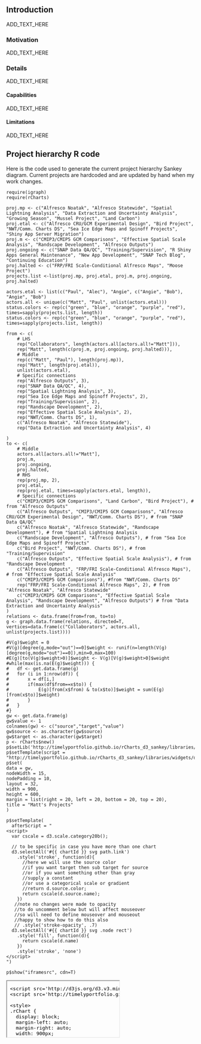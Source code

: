 Introduction
------------

ADD\_TEXT\_HERE

### Motivation

ADD\_TEXT\_HERE

### Details

ADD\_TEXT\_HERE

#### Capabilities

ADD\_TEXT\_HERE

#### Limitations

ADD\_TEXT\_HERE

Project hierarchy R code
------------------------

Here is the code used to generate the current project hierarchy Sankey
diagram. Current projects are hardcoded and are updated by hand when my
work changes.

    require(igraph)
    require(rCharts)

    proj.mp <- c("Alfresco Noatak", "Alfresco Statewide", "Spatial Lightning Analysis", "Data Extraction and Uncertainty Analysis", "Growing Season", "Mussel Project", "Land Carbon")
    proj.etal <- c("Alfresco CRU/GCM Experimental Design", "Bird Project", "NWT/Comm. Charts DS", "Sea Ice Edge Maps and Spinoff Projects", "Shiny App Server Migration")
    proj.m <- c("CMIP3/CMIP5 GCM Comparisons", "Effective Spatial Scale Analysis", "Randscape Development", "Alfresco Outputs")
    proj.ongoing <- c("SNAP Data QA/QC", "Training/Supervision", "R Shiny Apps General Maintenance", "New App Development", "SNAP Tech Blog", "Continuing Education")
    proj.halted <- c("FRP/FRI Scale-Conditional Alfresco Maps", "Moose Project")
    projects.list <-list(proj.mp, proj.etal, proj.m, proj.ongoing, proj.halted)

    actors.etal <- list(c("Paul", "Alec"), "Angie", c("Angie", "Bob"), "Angie", "Bob")
    actors.all <- unique(c("Matt", "Paul", unlist(actors.etal)))
    status.colors <- rep(c("green", "blue", "orange", "purple", "red"), times=sapply(projects.list, length))
    status.colors <- rep(c("green", "blue", "orange", "purple", "red"), times=sapply(projects.list, length))

    from <- c(
        # LHS
        rep("Collaborators", length(actors.all[actors.all!="Matt"])),
        rep("Matt", length(c(proj.m, proj.ongoing, proj.halted))),
        # Middle
        rep(c("Matt", "Paul"), length(proj.mp)),
        rep("Matt", length(proj.etal)),
        unlist(actors.etal),
        # Specific connections
        rep("Alfresco Outputs", 3),
        rep("SNAP Data QA/QC", 4),
        rep("Spatial Lightning Analysis", 3),
        rep("Sea Ice Edge Maps and Spinoff Projects", 2),
        rep("Training/Supervision", 2),
        rep("Randscape Development", 2),
        rep("Effective Spatial Scale Analysis", 2),
        rep("NWT/Comm. Charts DS", 1),
        c("Alfresco Noatak", "Alfresco Statewide"),
        rep("Data Extraction and Uncertainty Analysis", 4)
        
    )
    to <- c(
        # Middle
        actors.all[actors.all!="Matt"],
        proj.m,
        proj.ongoing,
        proj.halted,
        # RHS
        rep(proj.mp, 2),
        proj.etal,
        rep(proj.etal, times=sapply(actors.etal, length)),
        # Specific connections
        c("CMIP3/CMIP5 GCM Comparisons", "Land Carbon", "Bird Project"), # from "Alfresco Outputs"
        c("Alfresco Outputs", "CMIP3/CMIP5 GCM Comparisons", "Alfresco CRU/GCM Experimental Design", "NWT/Comm. Charts DS"), # from "SNAP Data QA/QC"
        c("Alfresco Noatak", "Alfresco Statewide", "Randscape Development"), # from "Spatial Lightning Analysis
        c("Randscape Development", "Alfresco Outputs"), # from "Sea Ice Edge Maps and Spinoff Projects"
        c("Bird Project", "NWT/Comm. Charts DS"), # from "Training/Supervision"
        c("Alfresco Outputs", "Effective Spatial Scale Analysis"), # from "Randscape Development
        c("Alfresco Outputs", "FRP/FRI Scale-Conditional Alfresco Maps"), # from "Effective Spatial Scale Analysis"
        c("CMIP3/CMIP5 GCM Comparisons"), #from "NWT/Comm. Charts DS"
        rep("FRP/FRI Scale-Conditional Alfresco Maps", 2), # from "Alfresco Noatak", "Alfresco Statewide"
        c("CMIP3/CMIP5 GCM Comparisons", "Effective Spatial Scale Analysis", "Randscape Development", "Alfresco Outputs") # from "Data Extraction and Uncertainty Analysis"
    )
    relations <- data.frame(from=from, to=to)
    g <- graph.data.frame(relations, directed=T, vertices=data.frame(c("Collaborators", actors.all, unlist(projects.list))))

    #V(g)$weight = 0
    #V(g)[degree(g,mode="out")==0]$weight <- runif(n=length(V(g)[degree(g,mode="out")==0]),min=0,max=100)
    #E(g)[to(V(g)$weight>0)]$weight <- V(g)[V(g)$weight>0]$weight
    #while(max(is.na(E(g)$weight))) {
    #   df <- get.data.frame(g)
    #   for (i in 1:nrow(df)) {
    #       x = df[i,]
    #       if(max(df$from==x$to)) {
    #           E(g)[from(x$from) & to(x$to)]$weight = sum(E(g)[from(x$to)]$weight)
    #       }
    #   }
    #}
    gw <- get.data.frame(g)
    gw$value <- 1
    colnames(gw) <- c("source","target","value")
    gw$source <- as.character(gw$source)
    gw$target <- as.character(gw$target)
    p <- rCharts$new()
    p$setLib('http://timelyportfolio.github.io/rCharts_d3_sankey/libraries/widgets/d3_sankey')
    p$setTemplate(script = "http://timelyportfolio.github.io/rCharts_d3_sankey/libraries/widgets/d3_sankey/layouts/chart.html")
    p$set(
    data = gw,
    nodeWidth = 15,
    nodePadding = 10,
    layout = 32,
    width = 900,
    height = 600,
    margin = list(right = 20, left = 20, bottom = 20, top = 20),
    title = "Matt's Projects"
    )

    p$setTemplate(
      afterScript = "
    <script>
      var cscale = d3.scale.category20b();

      // to be specific in case you have more than one chart
      d3.selectAll('#{{ chartId }} svg path.link')
        .style('stroke', function(d){
          //here we will use the source color
          //if you want target then sub target for source
          //or if you want something other than gray
          //supply a constant
          //or use a categorical scale or gradient
          //return d.source.color;
          return cscale(d.source.name);
        })
       //note no changes were made to opacity
       //to do uncomment below but will affect mouseover
       //so will need to define mouseover and mouseout
       //happy to show how to do this also
       // .style('stroke-opacity', .7)
      d3.selectAll('#{{ chartId }} svg .node rect')
        .style('fill', function(d){
          return cscale(d.name)
        })
        .style('stroke', 'none')
    </script>
    ")

    p$show("iframesrc", cdn=T)

<iframe srcdoc=" &lt;!doctype HTML&gt;
&lt;meta charset = 'utf-8'&gt;
&lt;html&gt;
  &lt;head&gt;
    &lt;link rel='stylesheet' href='http://timelyportfolio.github.io/rCharts_d3_sankey/css/sankey.css'&gt;
    
    &lt;script src='http://d3js.org/d3.v3.min.js' type='text/javascript'&gt;&lt;/script&gt;
    &lt;script src='http://timelyportfolio.github.io/rCharts_d3_sankey/js/sankey.js' type='text/javascript'&gt;&lt;/script&gt;
    
    &lt;style&gt;
    .rChart {
      display: block;
      margin-left: auto; 
      margin-right: auto;
      width: 900px;
      height: 600px;
    }  
    &lt;/style&gt;
    
  &lt;/head&gt;
  &lt;body &gt;
    
    &lt;div id = 'chart16201cf26d06' class = 'rChart d3_sankey'&gt;&lt;/div&gt;    
    ï»¿&lt;!--Attribution:
Mike Bostock https://github.com/d3/d3-plugins/tree/master/sankey
Mike Bostock http://bost.ocks.org/mike/sankey/
--&gt;

&lt;script&gt;
(function(){
var params = {
 &quot;dom&quot;: &quot;chart16201cf26d06&quot;,
&quot;width&quot;:    900,
&quot;height&quot;:    600,
&quot;data&quot;: {
 &quot;source&quot;: [ &quot;Collaborators&quot;, &quot;Collaborators&quot;, &quot;Collaborators&quot;, &quot;Collaborators&quot;, &quot;Matt&quot;, &quot;Matt&quot;, &quot;Matt&quot;, &quot;Matt&quot;, &quot;Matt&quot;, &quot;Matt&quot;, &quot;Matt&quot;, &quot;Matt&quot;, &quot;Matt&quot;, &quot;Matt&quot;, &quot;Matt&quot;, &quot;Matt&quot;, &quot;Matt&quot;, &quot;Paul&quot;, &quot;Matt&quot;, &quot;Paul&quot;, &quot;Matt&quot;, &quot;Paul&quot;, &quot;Matt&quot;, &quot;Paul&quot;, &quot;Matt&quot;, &quot;Paul&quot;, &quot;Matt&quot;, &quot;Paul&quot;, &quot;Matt&quot;, &quot;Paul&quot;, &quot;Matt&quot;, &quot;Matt&quot;, &quot;Matt&quot;, &quot;Matt&quot;, &quot;Matt&quot;, &quot;Paul&quot;, &quot;Alec&quot;, &quot;Angie&quot;, &quot;Angie&quot;, &quot;Bob&quot;, &quot;Angie&quot;, &quot;Bob&quot;, &quot;Alfresco Outputs&quot;, &quot;Alfresco Outputs&quot;, &quot;Alfresco Outputs&quot;, &quot;SNAP Data QA/QC&quot;, &quot;SNAP Data QA/QC&quot;, &quot;SNAP Data QA/QC&quot;, &quot;SNAP Data QA/QC&quot;, &quot;Spatial Lightning Analysis&quot;, &quot;Spatial Lightning Analysis&quot;, &quot;Spatial Lightning Analysis&quot;, &quot;Sea Ice Edge Maps and Spinoff Projects&quot;, &quot;Sea Ice Edge Maps and Spinoff Projects&quot;, &quot;Training/Supervision&quot;, &quot;Training/Supervision&quot;, &quot;Randscape Development&quot;, &quot;Randscape Development&quot;, &quot;Effective Spatial Scale Analysis&quot;, &quot;Effective Spatial Scale Analysis&quot;, &quot;NWT/Comm. Charts DS&quot;, &quot;Alfresco Noatak&quot;, &quot;Alfresco Statewide&quot;, &quot;Data Extraction and Uncertainty Analysis&quot;, &quot;Data Extraction and Uncertainty Analysis&quot;, &quot;Data Extraction and Uncertainty Analysis&quot;, &quot;Data Extraction and Uncertainty Analysis&quot; ],
&quot;target&quot;: [ &quot;Paul&quot;, &quot;Alec&quot;, &quot;Angie&quot;, &quot;Bob&quot;, &quot;CMIP3/CMIP5 GCM Comparisons&quot;, &quot;Effective Spatial Scale Analysis&quot;, &quot;Randscape Development&quot;, &quot;Alfresco Outputs&quot;, &quot;SNAP Data QA/QC&quot;, &quot;Training/Supervision&quot;, &quot;R Shiny Apps General Maintenance&quot;, &quot;New App Development&quot;, &quot;SNAP Tech Blog&quot;, &quot;Continuing Education&quot;, &quot;FRP/FRI Scale-Conditional Alfresco Maps&quot;, &quot;Moose Project&quot;, &quot;Alfresco Noatak&quot;, &quot;Alfresco Statewide&quot;, &quot;Spatial Lightning Analysis&quot;, &quot;Data Extraction and Uncertainty Analysis&quot;, &quot;Growing Season&quot;, &quot;Mussel Project&quot;, &quot;Land Carbon&quot;, &quot;Alfresco Noatak&quot;, &quot;Alfresco Statewide&quot;, &quot;Spatial Lightning Analysis&quot;, &quot;Data Extraction and Uncertainty Analysis&quot;, &quot;Growing Season&quot;, &quot;Mussel Project&quot;, &quot;Land Carbon&quot;, &quot;Alfresco CRU/GCM Experimental Design&quot;, &quot;Bird Project&quot;, &quot;NWT/Comm. Charts DS&quot;, &quot;Sea Ice Edge Maps and Spinoff Projects&quot;, &quot;Shiny App Server Migration&quot;, &quot;Alfresco CRU/GCM Experimental Design&quot;, &quot;Alfresco CRU/GCM Experimental Design&quot;, &quot;Bird Project&quot;, &quot;NWT/Comm. Charts DS&quot;, &quot;NWT/Comm. Charts DS&quot;, &quot;Sea Ice Edge Maps and Spinoff Projects&quot;, &quot;Shiny App Server Migration&quot;, &quot;CMIP3/CMIP5 GCM Comparisons&quot;, &quot;Land Carbon&quot;, &quot;Bird Project&quot;, &quot;Alfresco Outputs&quot;, &quot;CMIP3/CMIP5 GCM Comparisons&quot;, &quot;Alfresco CRU/GCM Experimental Design&quot;, &quot;NWT/Comm. Charts DS&quot;, &quot;Alfresco Noatak&quot;, &quot;Alfresco Statewide&quot;, &quot;Randscape Development&quot;, &quot;Randscape Development&quot;, &quot;Alfresco Outputs&quot;, &quot;Bird Project&quot;, &quot;NWT/Comm. Charts DS&quot;, &quot;Alfresco Outputs&quot;, &quot;Effective Spatial Scale Analysis&quot;, &quot;Alfresco Outputs&quot;, &quot;FRP/FRI Scale-Conditional Alfresco Maps&quot;, &quot;CMIP3/CMIP5 GCM Comparisons&quot;, &quot;FRP/FRI Scale-Conditional Alfresco Maps&quot;, &quot;FRP/FRI Scale-Conditional Alfresco Maps&quot;, &quot;CMIP3/CMIP5 GCM Comparisons&quot;, &quot;Effective Spatial Scale Analysis&quot;, &quot;Randscape Development&quot;, &quot;Alfresco Outputs&quot; ],
&quot;value&quot;: [      1,      1,      1,      1,      1,      1,      1,      1,      1,      1,      1,      1,      1,      1,      1,      1,      1,      1,      1,      1,      1,      1,      1,      1,      1,      1,      1,      1,      1,      1,      1,      1,      1,      1,      1,      1,      1,      1,      1,      1,      1,      1,      1,      1,      1,      1,      1,      1,      1,      1,      1,      1,      1,      1,      1,      1,      1,      1,      1,      1,      1,      1,      1,      1,      1,      1,      1 ] 
},
&quot;nodeWidth&quot;:     15,
&quot;nodePadding&quot;:     10,
&quot;layout&quot;:     32,
&quot;margin&quot;: {
 &quot;right&quot;:     20,
&quot;left&quot;:     20,
&quot;bottom&quot;:     20,
&quot;top&quot;:     20 
},
&quot;title&quot;: &quot;Matt's Projects&quot;,
&quot;id&quot;: &quot;chart16201cf26d06&quot; 
};

params.units ? units = &quot; &quot; + params.units : units = &quot;&quot;;

//hard code these now but eventually make available
var formatNumber = d3.format(&quot;0,.0f&quot;),    // zero decimal places
    format = function(d) { return formatNumber(d) + units; },
    color = d3.scale.category20();

if(params.labelFormat){
  formatNumber = d3.format(&quot;.2%&quot;);
}

var svg = d3.select('#' + params.id).append(&quot;svg&quot;)
    .attr(&quot;width&quot;, params.width)
    .attr(&quot;height&quot;, params.height);
    
var sankey = d3.sankey()
    .nodeWidth(params.nodeWidth)
    .nodePadding(params.nodePadding)
    .layout(params.layout)
    .size([params.width,params.height]);
    
var path = sankey.link();
    
var data = params.data,
    links = [],
    nodes = [];
    
//get all source and target into nodes
//will reduce to unique in the next step
//also get links in object form
data.source.forEach(function (d, i) {
    nodes.push({ &quot;name&quot;: data.source[i] });
    nodes.push({ &quot;name&quot;: data.target[i] });
    links.push({ &quot;source&quot;: data.source[i], &quot;target&quot;: data.target[i], &quot;value&quot;: +data.value[i] });
}); 

//now get nodes based on links data
//thanks Mike Bostock https://groups.google.com/d/msg/d3-js/pl297cFtIQk/Eso4q_eBu1IJ
//this handy little function returns only the distinct / unique nodes
nodes = d3.keys(d3.nest()
                .key(function (d) { return d.name; })
                .map(nodes));

//it appears d3 with force layout wants a numeric source and target
//so loop through each link replacing the text with its index from node
links.forEach(function (d, i) {
    links[i].source = nodes.indexOf(links[i].source);
    links[i].target = nodes.indexOf(links[i].target);
});

//now loop through each nodes to make nodes an array of objects rather than an array of strings
nodes.forEach(function (d, i) {
    nodes[i] = { &quot;name&quot;: d };
});

sankey
  .nodes(nodes)
  .links(links)
  .layout(params.layout);
  
var link = svg.append(&quot;g&quot;).selectAll(&quot;.link&quot;)
  .data(links)
.enter().append(&quot;path&quot;)
  .attr(&quot;class&quot;, &quot;link&quot;)
  .attr(&quot;d&quot;, path)
  .style(&quot;stroke-width&quot;, function (d) { return Math.max(1, d.dy); })
  .sort(function (a, b) { return b.dy - a.dy; });

link.append(&quot;title&quot;)
  .text(function (d) { return d.source.name + &quot; â†’ &quot; + d.target.name + &quot;\n&quot; + format(d.value); });

var node = svg.append(&quot;g&quot;).selectAll(&quot;.node&quot;)
  .data(nodes)
.enter().append(&quot;g&quot;)
  .attr(&quot;class&quot;, &quot;node&quot;)
  .attr(&quot;transform&quot;, function (d) { return &quot;translate(&quot; + d.x + &quot;,&quot; + d.y + &quot;)&quot;; })
.call(d3.behavior.drag()
  .origin(function (d) { return d; })
  .on(&quot;dragstart&quot;, function () { this.parentNode.appendChild(this); })
  .on(&quot;drag&quot;, dragmove));

node.append(&quot;rect&quot;)
  .attr(&quot;height&quot;, function (d) { return d.dy; })
  .attr(&quot;width&quot;, sankey.nodeWidth())
  .style(&quot;fill&quot;, function (d) { return d.color = color(d.name.replace(/ .*/, &quot;&quot;)); })
  .style(&quot;stroke&quot;, function (d) { return d3.rgb(d.color).darker(2); })
.append(&quot;title&quot;)
  .text(function (d) { return d.name + &quot;\n&quot; + format(d.value); });

node.append(&quot;text&quot;)
  .attr(&quot;x&quot;, -6)
  .attr(&quot;y&quot;, function (d) { return d.dy / 2; })
  .attr(&quot;dy&quot;, &quot;.35em&quot;)
  .attr(&quot;text-anchor&quot;, &quot;end&quot;)
  .attr(&quot;transform&quot;, null)
  .text(function (d) { return d.name; })
.filter(function (d) { return d.x &lt; params.width / 2; })
  .attr(&quot;x&quot;, 6 + sankey.nodeWidth())
  .attr(&quot;text-anchor&quot;, &quot;start&quot;);

// the function for moving the nodes
  function dragmove(d) {
    d3.select(this).attr(&quot;transform&quot;, 
        &quot;translate(&quot; + (
                   d.x = Math.max(0, Math.min(params.width - d.dx, d3.event.x))
                ) + &quot;,&quot; + (
                   d.y = Math.max(0, Math.min(params.height - d.dy, d3.event.y))
                ) + &quot;)&quot;);
        sankey.relayout();
        link.attr(&quot;d&quot;, path);
  }
})();
&lt;/script&gt;
    
    
    &lt;script&gt;
      var cscale = d3.scale.category20b();
    
      // to be specific in case you have more than one chart
      d3.selectAll('#chart16201cf26d06 svg path.link')
        .style('stroke', function(d){
          //here we will use the source color
          //if you want target then sub target for source
          //or if you want something other than gray
          //supply a constant
          //or use a categorical scale or gradient
          //return d.source.color;
          return cscale(d.source.name);
        })
       //note no changes were made to opacity
       //to do uncomment below but will affect mouseover
       //so will need to define mouseover and mouseout
       //happy to show how to do this also
       // .style('stroke-opacity', .7)
      d3.selectAll('#chart16201cf26d06 svg .node rect')
        .style('fill', function(d){
          return cscale(d.name)
        })
        .style('stroke', 'none')
    &lt;/script&gt;
        
  &lt;/body&gt;
&lt;/html&gt; " scrolling="no" frameBorder="0" seamless class="rChart  http://timelyportfolio.github.io/rCharts_d3_sankey/libraries/widgets/d3_sankey  " id="iframe-chart16201cf26d06">
</iframe>
<style>iframe.rChart{ width: 100%; height: 400px;}</style>
<style>iframe.rChart{ width: 100%; height: 640px;}</style>
